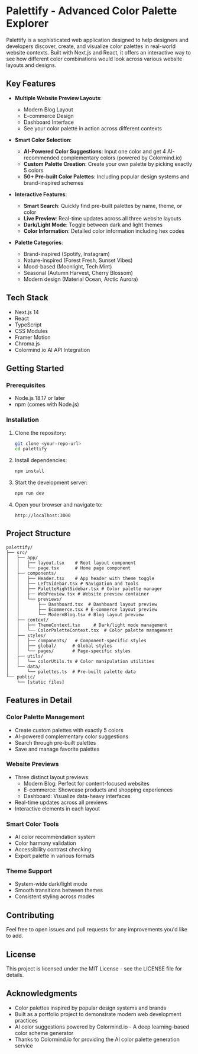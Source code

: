 # Palettify - Advanced Color Palette Explorer

Palettify is a sophisticated web application designed to help designers and developers discover, create, and visualize color palettes in real-world website contexts. Built with Next.js and React, it offers an interactive way to see how different color combinations would look across various website layouts and designs.

## Key Features

- **Multiple Website Preview Layouts**: 
  - Modern Blog Layout
  - E-commerce Design
  - Dashboard Interface
  - See your color palette in action across different contexts

- **Smart Color Selection**:
  - **AI-Powered Color Suggestions**: Input one color and get 4 AI-recommended complementary colors (powered by Colormind.io)
  - **Custom Palette Creation**: Create your own palette by picking exactly 5 colors
  - **50+ Pre-built Color Palettes**: Including popular design systems and brand-inspired schemes

- **Interactive Features**:
  - **Smart Search**: Quickly find pre-built palettes by name, theme, or color
  - **Live Preview**: Real-time updates across all three website layouts
  - **Dark/Light Mode**: Toggle between dark and light themes
  - **Color Information**: Detailed color information including hex codes

- **Palette Categories**:
  - Brand-inspired (Spotify, Instagram)
  - Nature-inspired (Forest Fresh, Sunset Vibes)
  - Mood-based (Moonlight, Tech Mint)
  - Seasonal (Autumn Harvest, Cherry Blossom)
  - Modern design (Material Ocean, Arctic Aurora)

## Tech Stack

- Next.js 14
- React
- TypeScript
- CSS Modules
- Framer Motion
- Chroma.js
- Colormind.io AI API Integration

## Getting Started

### Prerequisites

- Node.js 18.17 or later
- npm (comes with Node.js)

### Installation

1. Clone the repository:
   ```bash
   git clone <your-repo-url>
   cd palettify
   ```

2. Install dependencies:
   ```bash
   npm install
   ```

3. Start the development server:
   ```bash
   npm run dev
   ```

4. Open your browser and navigate to:
   ```
   http://localhost:3000
   ```

## Project Structure

```
palettify/
├── src/
│   ├── app/
│   │   ├── layout.tsx    # Root layout component
│   │   └── page.tsx      # Home page component
│   ├── components/
│   │   ├── Header.tsx    # App header with theme toggle
│   │   ├── LeftSidebar.tsx # Navigation and tools
│   │   ├── PaletteRightSidebar.tsx # Color palette manager
│   │   ├── WebPreview.tsx # Website preview container
│   │   └── previews/
│   │       ├── Dashboard.tsx  # Dashboard layout preview
│   │       ├── Ecommerce.tsx # E-commerce layout preview
│   │       └── ModernBlog.tsx # Blog layout preview
│   ├── context/
│   │   ├── ThemeContext.tsx     # Dark/light mode management
│   │   └── ColorPaletteContext.tsx  # Color palette management
│   ├── styles/
│   │   ├── components/   # Component-specific styles
│   │   ├── global/      # Global styles
│   │   └── pages/       # Page-specific styles
│   ├── utils/
│   │   └── colorUtils.ts # Color manipulation utilities
│   └── data/
│       └── palettes.ts  # Pre-built palette data
└── public/
    └── [static files]
```

## Features in Detail

### Color Palette Management
- Create custom palettes with exactly 5 colors
- AI-powered complementary color suggestions
- Search through pre-built palettes
- Save and manage favorite palettes

### Website Previews
- Three distinct layout previews:
  - Modern Blog: Perfect for content-focused websites
  - E-commerce: Showcase products and shopping experiences
  - Dashboard: Visualize data-heavy interfaces
- Real-time updates across all previews
- Interactive elements in each layout

### Smart Color Tools
- AI color recommendation system
- Color harmony validation
- Accessibility contrast checking
- Export palette in various formats

### Theme Support
- System-wide dark/light mode
- Smooth transitions between themes
- Consistent styling across modes

## Contributing

Feel free to open issues and pull requests for any improvements you'd like to add.

## License

This project is licensed under the MIT License - see the LICENSE file for details.

## Acknowledgments

- Color palettes inspired by popular design systems and brands
- Built as a portfolio project to demonstrate modern web development practices
- AI color suggestions powered by Colormind.io - A deep learning-based color scheme generator
- Thanks to Colormind.io for providing the AI color palette generation service
